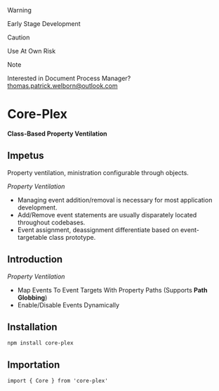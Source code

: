 > [!WARNING]  
> Early Stage Development  

> [!CAUTION]  
> Use At Own Risk  

> [!NOTE]  
> Interested in Document Process Manager? 
> thomas.patrick.welborn@outlook.com

# Core-Plex
**Class-Based Property Ventilation**  

## Impetus
Property ventilation, ministration configurable through objects.  

*Property Ventilation*  
 - Managing event addition/removal is necessary for most application development. 
 - Add/Remove event statements are usually disparately located throughout codebases. 
 - Event assignment, deassignment differentiate based on event-targetable class prototype. 

## Introduction
*Property Ventilation*  
 - Map Events To Event Targets With Property Paths (Supports **Path Globbing**)
 - Enable/Disable Events Dynamically

## Installation
```
npm install core-plex
```

## Importation
```
import { Core } from 'core-plex'
```
